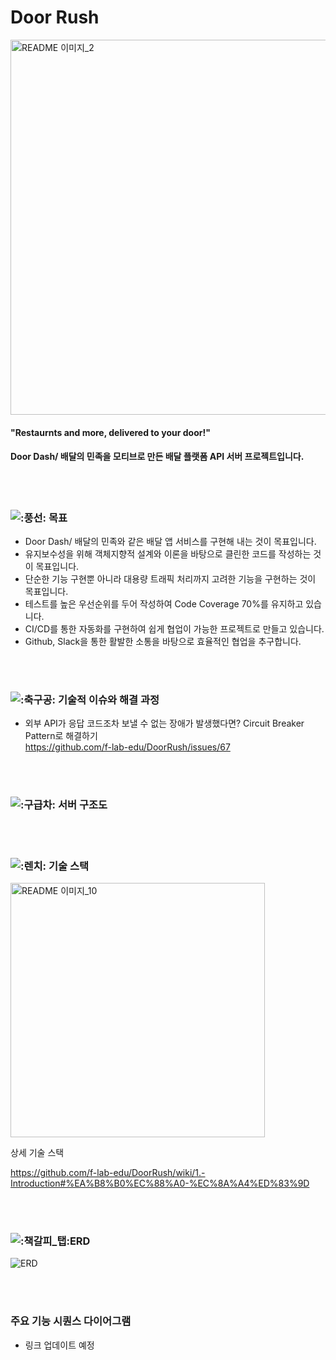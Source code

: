 # Door Rush


<img width="600" alt="README 이미지_2" src="https://user-images.githubusercontent.com/56250078/151295612-86d6cf93-49ea-4c92-ba8a-d3c7c55d2400.png">

#### "Restaurnts and more, delivered to your door!"

####  Door Dash/ 배달의 민족을 모티브로 만든 배달 플랫폼 API 서버 프로젝트입니다.


<br><br>

### ![:풍선:](https://a.slack-edge.com/production-standard-emoji-assets/13.0/google-medium/1f388@2x.png)  **목표**

- Door Dash/ 배달의 민족와 같은 배달 앱 서비스를 구현해 내는 것이 목표입니다.
- 유지보수성을 위해 객체지향적 설계와 이론을 바탕으로 클린한 코드를 작성하는 것이 목표입니다.
- 단순한 기능 구현뿐 아니라 대용량 트래픽 처리까지 고려한 기능을 구현하는 것이 목표입니다.
- 테스트를 높은 우선순위를 두어 작성하여 Code Coverage 70%를 유지하고 있습니다.
- CI/CD를 통한 자동화를 구현하여 쉽게 협업이 가능한 프로젝트로 만들고 있습니다.
- Github, Slack을 통한 활발한 소통을 바탕으로 효율적인 협업을 추구합니다.

<br><br>

### ![:축구공:](https://a.slack-edge.com/production-standard-emoji-assets/13.0/google-medium/26bd@2x.png)  기술적 이슈와 해결 과정

- 외부  API가 응답 코드조차 보낼 수 없는 장애가 발생했다면? Circuit Breaker Pattern로 해결하기<br>
  https://github.com/f-lab-edu/DoorRush/issues/67<br>

<br><br>

### ![:구급차:](https://a.slack-edge.com/production-standard-emoji-assets/13.0/google-large/1f691@2x.png) 서버 구조도



<br><br>

### ![:렌치:](https://a.slack-edge.com/production-standard-emoji-assets/13.0/google-medium/1f527@2x.png)  **기술 스택**

<img width="407" alt="README 이미지_10" src="https://user-images.githubusercontent.com/56250078/151295669-eab59277-9c09-49e5-a4df-0eae2e726b55.png">

상세 기술 스택

https://github.com/f-lab-edu/DoorRush/wiki/1.-Introduction#%EA%B8%B0%EC%88%A0-%EC%8A%A4%ED%83%9D



<br><br>

### ![:책갈피_탭:](https://a.slack-edge.com/production-standard-emoji-assets/13.0/google-large/1f4d1@2x.png)**ERD**

![ERD](https://user-images.githubusercontent.com/56250078/151295690-5d45af8d-944a-452d-a323-25290544bad3.png)



<br><br>

### 주요 기능 시퀀스 다이어그램

- 링크 업데이트 예정
